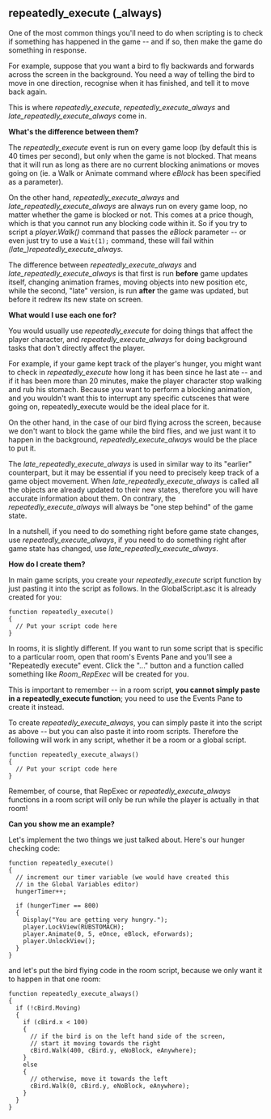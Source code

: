 repeatedly_execute (_always)
------------------------------

One of the most common things you'll need to do when scripting is to
check if something has happened in the game -- and if so, then make the
game do something in response.

For example, suppose that you want a bird to fly backwards and forwards
across the screen in the background. You need a way of telling the bird
to move in one direction, recognise when it has finished, and tell it to
move back again.

This is where *repeatedly_execute*, *repeatedly_execute_always* and
*late_repeatedly_execute_always* come in.

**What's the difference between them?**

The *repeatedly_execute* event is run on every game loop (by default
this is 40 times per second), but only when the game is not blocked.
That means that it will run as long as there are no current blocking
animations or moves going on (ie. a Walk or Animate command where
*eBlock* has been specified as a parameter).

On the other hand, *repeatedly_execute_always* and
*late_repeatedly_execute_always* are always run on every game loop,
no matter whether the game is blocked or not. This comes at a price
though, which is that you cannot run any blocking code within it. So if
you try to script a *player.Walk()* command that passes the *eBlock*
parameter -- or even just try to use a `Wait(1);` command, these will
fail within *(late_)repeatedly_execute_always*.

The difference between *repeatedly_execute_always* and
*late_repeatedly_execute_always* is that first is run **before** game
updates itself, changing animation frames, moving objects into new
position etc, while the second, "late" version, is run **after** the
game was updated, but before it redrew its new state on screen.

**What would I use each one for?**

You would usually use *repeatedly_execute* for doing things that affect
the player character, and *repeatedly_execute_always* for doing
background tasks that don't directly affect the player.

For example, if your game kept track of the player's hunger, you might
want to check in *repeatedly_execute* how long it has been since he
last ate -- and if it has been more than 20 minutes, make the player
character stop walking and rub his stomach. Because you want to perform
a blocking animation, and you wouldn't want this to interrupt any
specific cutscenes that were going on, repeatedly_execute would be the
ideal place for it.

On the other hand, in the case of our bird flying across the screen,
because we don't want to block the game while the bird flies, and we
just want it to happen in the background, *repeatedly_execute_always*
would be the place to put it.

The *late_repeatedly_execute_always* is used in similar way to its
"earlier" counterpart, but it may be essential if you need to precisely
keep track of a game object movement. When
*late_repeatedly_execute_always* is called all the objects are
already updated to their new states, therefore you will have accurate
information about them. On contrary, the *repeatedly_execute_always*
will always be "one step behind" of the game state.

In a nutshell, if you need to do something right before game state
changes, use *repeatedly_execute_always*, if you need to do something
right after game state has changed, use
*late_repeatedly_execute_always*.

**How do I create them?**

In main game scripts, you create your *repeatedly_execute* script
function by just pasting it into the script as follows. In the
GlobalScript.asc it is already created for you:

    function repeatedly_execute()
    {
      // Put your script code here
    }

In rooms, it is slightly different. If you want to run some script that
is specific to a particular room, open that room's Events Pane and
you'll see a "Repeatedly execute" event. Click the "..." button and a
function called something like *Room_RepExec* will be created for you.

This is important to remember -- in a room script, **you cannot simply
paste in a repeatedly_execute function**; you need to use the Events
Pane to create it instead.

To create *repeatedly_execute_always*, you can simply paste it into
the script as above -- but you can also paste it into room scripts.
Therefore the following will work in any script, whether it be a room or
a global script.

    function repeatedly_execute_always()
    {
      // Put your script code here
    }

Remember, of course, that RepExec or *repeatedly_execute_always*
functions in a room script will only be run while the player is actually
in that room!

**Can you show me an example?**

Let's implement the two things we just talked about. Here's our hunger
checking code:

    function repeatedly_execute()
    {
      // increment our timer variable (we would have created this
      // in the Global Variables editor)
      hungerTimer++;

      if (hungerTimer == 800)
      {
        Display("You are getting very hungry.");
        player.LockView(RUBSTOMACH);
        player.Animate(0, 5, eOnce, eBlock, eForwards);
        player.UnlockView();
      }
    }

and let's put the bird flying code in the room script, because we only
want it to happen in that one room:

    function repeatedly_execute_always()
    {
      if (!cBird.Moving)
      {
        if (cBird.x < 100)
        {
          // if the bird is on the left hand side of the screen,
          // start it moving towards the right
          cBird.Walk(400, cBird.y, eNoBlock, eAnywhere);
        }
        else
        {
          // otherwise, move it towards the left
          cBird.Walk(0, cBird.y, eNoBlock, eAnywhere);
        }
      }
    }
